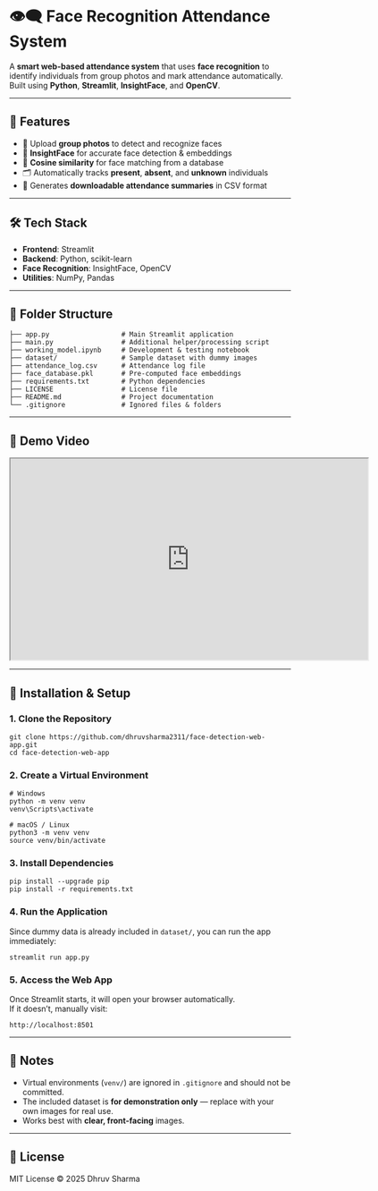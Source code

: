 # 👁‍🗨 Face Recognition Attendance System

A **smart web-based attendance system** that uses **face recognition** to identify individuals from group photos and mark attendance automatically.  
Built using **Python**, **Streamlit**, **InsightFace**, and **OpenCV**.

---

## 🚀 Features

- 📸 Upload **group photos** to detect and recognize faces  
- 🧠 **InsightFace** for accurate face detection & embeddings  
- 🧮 **Cosine similarity** for face matching from a database  
- 🗂 Automatically tracks **present**, **absent**, and **unknown** individuals  
- 🧾 Generates **downloadable attendance summaries** in CSV format  

---

## 🛠 Tech Stack

- **Frontend**: Streamlit  
- **Backend**: Python, scikit-learn  
- **Face Recognition**: InsightFace, OpenCV  
- **Utilities**: NumPy, Pandas  

---

## 📁 Folder Structure

```
├── app.py                  # Main Streamlit application
├── main.py                 # Additional helper/processing script
├── working_model.ipynb     # Development & testing notebook
├── dataset/                # Sample dataset with dummy images
├── attendance_log.csv      # Attendance log file
├── face_database.pkl       # Pre-computed face embeddings
├── requirements.txt        # Python dependencies
├── LICENSE                 # License file
├── README.md               # Project documentation
└── .gitignore              # Ignored files & folders
```


---

## 🎥 Demo Video

<iframe src="https://drive.google.com/file/d/1cwjUELvnJoDT0Uwjd4YAj4elgX0lWTwJ/preview" width="640" height="360" allow="autoplay"></iframe>

---

## 🔧 Installation & Setup

### **1. Clone the Repository**
```
git clone https://github.com/dhruvsharma2311/face-detection-web-app.git
cd face-detection-web-app
```

### **2. Create a Virtual Environment**
```
# Windows
python -m venv venv
venv\Scripts\activate

# macOS / Linux
python3 -m venv venv
source venv/bin/activate
```

### **3. Install Dependencies**
```
pip install --upgrade pip
pip install -r requirements.txt
```

### **4. Run the Application**
Since dummy data is already included in `dataset/`, you can run the app immediately:
```
streamlit run app.py
```

### **5. Access the Web App**
Once Streamlit starts, it will open your browser automatically.  
If it doesn’t, manually visit:
```
http://localhost:8501
```

---

## 📌 Notes

- Virtual environments (`venv/`) are ignored in `.gitignore` and should not be committed.  
- The included dataset is **for demonstration only** — replace with your own images for real use.  
- Works best with **clear, front-facing** images.

---

## 📜 License
MIT License © 2025 Dhruv Sharma
